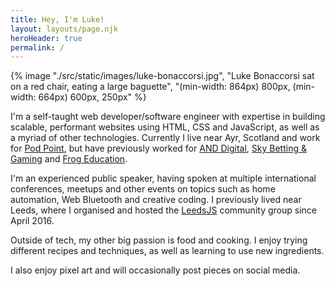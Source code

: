```yaml
---
title: Hey, I'm Luke!
layout: layouts/page.njk
heroHeader: true
permalink: /
---
```


{% image "./src/static/images/luke-bonaccorsi.jpg", "Luke Bonaccorsi sat on a red chair, eating a large baguette", "(min-width: 864px) 800px, (min-width: 664px) 600px, 250px" %}

I'm a self-taught web developer/software engineer with expertise in building scalable, performant websites using HTML, CSS and JavaScript, as well as a myriad of other technologies. Currently I live near Ayr, Scotland and work for [Pod Point](https://pod-point.com), but have previously worked for [AND Digital](https://and.digital/), [Sky Betting & Gaming](https://www.skybetcareers.com/) and [Frog Education](https://www.frogeducation.com/).

I'm an experienced public speaker, having spoken at multiple international conferences, meetups and other events on topics such as home automation, Web Bluetooth and creative coding. I previously lived near Leeds, where I organised and hosted the [LeedsJS](https://leedsjs.com) community group since April 2016.

Outside of tech, my other big passion is food and cooking. I enjoy trying different recipes and techniques, as well as learning to use new ingredients.

I also enjoy pixel art and will occasionally post pieces on social media.
